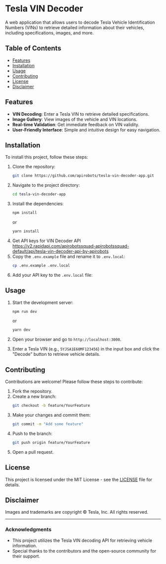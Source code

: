 # Tesla VIN Decoder

A web application that allows users to decode Tesla Vehicle Identification Numbers (VINs) to retrieve detailed information about their vehicles, including specifications, images, and more.

## Table of Contents

- [Features](#features)
- [Installation](#installation)
- [Usage](#usage)
- [Contributing](#contributing)
- [License](#license)
- [Disclaimer](#disclaimer)

## Features

- **VIN Decoding**: Enter a Tesla VIN to retrieve detailed specifications.
- **Image Gallery**: View images of the vehicle and VIN locations.
- **Real-time Validation**: Get immediate feedback on VIN validity.
- **User-Friendly Interface**: Simple and intuitive design for easy navigation.

## Installation

To install this project, follow these steps:

1. Clone the repository:
   ```bash
   git clone https://github.com/apirobots/tesla-vin-decoder-app.git
   ```
2. Navigate to the project directory:
   ```bash
   cd tesla-vin-decoder-app
   ```
3. Install the dependencies:
   ```bash
   npm install
   ```
   or
   ```bash
   yarn install
   ```
4. Get API keys for VIN Decoder API https://v2.rapidapi.com/apirobotssquad-apirobotssquad-default/api/tesla-vin-decoder-api-by-apirobots
5. Copy the `.env.example` file and rename it to `.env.local`:
   ```bash
   cp .env.example .env.local
   ```
6. Add your API key to the `.env.local` file:

## Usage

1. Start the development server:
   ```bash
   npm run dev
   ```
   or
   ```bash
   yarn dev
   ```

2. Open your browser and go to `http://localhost:3000`.

3. Enter a Tesla VIN (e.g., `5YJSA1E60MF123456`) in the input box and click the "Decode" button to retrieve vehicle details.

## Contributing

Contributions are welcome! Please follow these steps to contribute:

1. Fork the repository.
2. Create a new branch:
   ```bash
   git checkout -b feature/YourFeature
   ```
3. Make your changes and commit them:
   ```bash
   git commit -m "Add some feature"
   ```
4. Push to the branch:
   ```bash
   git push origin feature/YourFeature
   ```
5. Open a pull request.

## License

This project is licensed under the MIT License - see the [LICENSE](LICENSE) file for details.

## Disclaimer

Images and trademarks are copyright © Tesla, Inc. All rights reserved.

---

### Acknowledgments

- This project utilizes the Tesla VIN decoding API for retrieving vehicle information.
- Special thanks to the contributors and the open-source community for their support.
